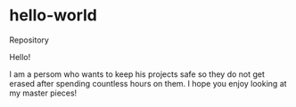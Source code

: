 # hello-world
Repository

Hello!

I am a persom who wants to keep his projects safe so they do not get erased after spending countless hours on them.
I hope you enjoy looking at my master pieces!
